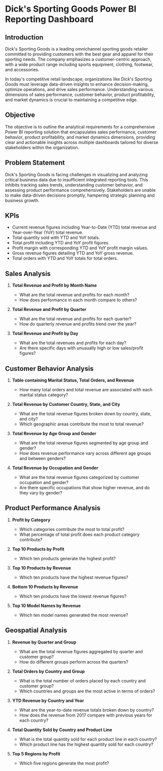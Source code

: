 # Dick's Sporting Goods Power BI Reporting Dashboard

## Introduction
Dick's Sporting Goods is a leading omnichannel sporting goods retailer committed to providing customers with the best gear and apparel for their sporting needs. The company emphasizes a customer-centric approach, with a wide product range including sports equipment, clothing, footwear, and accessories.

In today's competitive retail landscape, organizations like Dick's Sporting Goods must leverage data-driven insights to enhance decision-making, optimize operations, and drive sales performance. Understanding various dimensions of sales performance, customer behavior, product profitability, and market dynamics is crucial to maintaining a competitive edge.

## Objective
The objective is to outline the analytical requirements for a comprehensive Power BI reporting solution that encapsulates sales performance, customer behavior, product profitability, and market dynamics dimensions, providing clear and actionable insights across multiple dashboards tailored for diverse stakeholders within the organization.

## Problem Statement
Dick's Sporting Goods is facing challenges in visualizing and analyzing critical business data due to insufficient integrated reporting tools. This inhibits tracking sales trends, understanding customer behavior, and assessing product performance comprehensively. Stakeholders are unable to make data-driven decisions promptly, hampering strategic planning and business growth.

## KPIs
- Current revenue figures including Year-to-Date (YTD) total revenue and Year-over-Year (YoY) total revenue.
- Total quantity sold with YTD and YoY totals.
- Total profit including YTD and YoY profit figures.
- Profit margin with corresponding YTD and YoY profit margin values.
- Gross revenue figures detailing YTD and YoY gross revenue.
- Total orders with YTD and YoY totals for total orders.

## Sales Analysis
1. **Total Revenue and Profit by Month Name**
   - What are the total revenue and profits for each month?
   - How does performance in each month compare to others?
   
2. **Total Revenue and Profit by Quarter**
   - What are the total revenue and profits for each quarter?
   - How do quarterly revenue and profits trend over the year?
   
3. **Total Revenue and Profit by Day**
   - What are the total revenues and profits for each day?
   - Are there specific days with unusually high or low sales/profit figures?

## Customer Behavior Analysis
1. **Table containing Marital Status, Total Orders, and Revenue**
   - How many total orders and total revenue are associated with each marital status category?
   
2. **Total Revenue by Customer Country, State, and City**
   - What are the total revenue figures broken down by country, state, and city?
   - Which geographic areas contribute the most to total revenue?
   
3. **Total Revenue by Age Group and Gender**
   - What are the total revenue figures segmented by age group and gender?
   - How does revenue performance vary across different age groups and between genders?
   
4. **Total Revenue by Occupation and Gender**
   - What are the total revenue figures categorized by customer occupation and gender?
   - Are there specific occupations that show higher revenue, and do they vary by gender?

## Product Performance Analysis
1. **Profit by Category**
   - Which categories contribute the most to total profit?
   - What percentage of total profit does each product category contribute?
   
2. **Top 10 Products by Profit**
   - Which ten products generate the highest profit?
   
3. **Top 10 Products by Revenue**
   - Which ten products have the highest revenue figures?
   
4. **Bottom 10 Products by Revenue**
   - Which ten products have the lowest revenue figures?
   
5. **Top 10 Model Names by Revenue**
   - Which ten model names generated the most revenue?

## Geospatial Analysis
1. **Revenue by Quarter and Group**
   - What are the total revenue figures aggregated by quarter and customer group?
   - How do different groups perform across the quarters?
   
2. **Total Orders by Country and Group**
   - What is the total number of orders placed by each country and customer group?
   - Which countries and groups are the most active in terms of orders?
   
3. **YTD Revenue by Country and Year**
   - What are the year-to-date revenue totals broken down by country?
   - How does the revenue from 2017 compare with previous years for each country?
   
4. **Total Quantity Sold by Country and Product Line**
   - What is the total quantity sold for each product line in each country?
   - Which product line has the highest quantity sold for each country?
   
5. **Top 5 Regions by Profit**
   - Which five regions generate the most profit?
